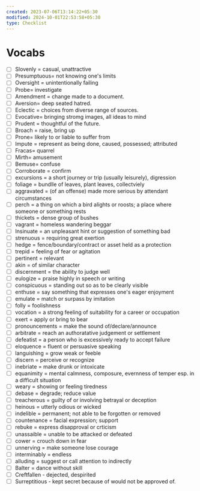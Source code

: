 ```yaml
---
created: 2023-07-06T13:14:22+05:30
modified: 2024-10-01T22:53:58+05:30
type: Checklist
---
```


# Vocabs

- [ ] Slovenly = casual, unattractive
- [ ] Presumptuous= not knowing one's limits
- [ ] Oversight = unintentionally failing
- [ ] Probe= investigate
- [ ] Amendment = change made to a document.
- [ ] Aversion= deep seated hatred.
- [ ] Eclectic = choices from diverse range of sources.
- [ ] Evocative= bringing stromg images, all ideas to mind
- [ ] Prudent = thoughtful of the future.
- [ ] Broach = raise, bring up
- [ ] Prone= likely to or liable to suffer from
- [ ] Impute = represent as being done, caused, possessed; attributed 
- [ ] Fracas= quarrel 
- [ ] Mirth= amusement 
- [ ] Bemuse= confuse
- [ ] Corroborate = confirm
- [ ] excursions = a short journey or trip (usually leisurely), digression
- [ ] foliage = bundlle of leaves, plant leaves, collectviely
- [ ] aggravated = (of an offense) made more serious by attendant circumstances
- [ ] perch = a thing on which a bird alights or roosts; a place where someone or something rests
- [ ] thickets = dense group of bushes
- [ ] vagrant = homeless wandering beggar
- [ ] Insinuate = an unpleasant hint or suggestion of something bad
- [ ] strenuous = requiring great exertion
- [ ] hedge = fence/boundary/contract or asset held as a protection
- [ ] trepid = feeling of fear or agitation
- [ ] pertinent = relevant
- [ ] akin = of similar character
- [ ] discernment = the ability to judge well
- [ ] eulogize = praise highly in speech or writing
- [ ] conspicuous = standing out so as to be clearly visible
- [ ] enthuse = say something that expresses one's eager enjoyment
- [ ] emulate = match or surpass by imitation
- [ ] folly = foolishness
- [ ] vocation = a strong feeling of suitability for a career or occupation
- [ ] exert = apply or bring to bear
- [ ] pronouncements = make the sound of/declare/announce
- [ ] arbitrate = reach an authoratative judgement or settlement
- [ ] defeatist = a person who is excessively ready to accept failure
- [ ] eloquence = fluent or persuasive speaking
- [ ] languishing = grow weak or feeble
- [ ] discern = perceive or recognize
- [ ] inebriate = make drunk or intoxicate
- [ ] equanimity = mental calmness, composure, evernness of temper esp. in a difficult situation
- [ ] weary = showing or feeling tiredness
- [ ] debase = degrade; reduce value
- [ ] treacherous = guilty of or involving betrayal or deception
- [ ] heinous = utterly odious or wicked
- [ ] indelible = permanent; not able to be forgotten or removed
- [ ] countenance = facial expression; support
- [ ] rebuke = express disapproval or crticism
- [ ] unassaible = unable to be attacked or defeated
- [ ] cower = crouch down in fear
- [ ] unnerving = make someone lose courage
- [ ] interminably = endless
- [ ] alluding = suggest or call attention to indirectly
- [ ] Balter = dance without skill
- [ ] Creftfallen - dejected, despirited
- [ ] Surreptitious - kept secret because of would not be approved of.
